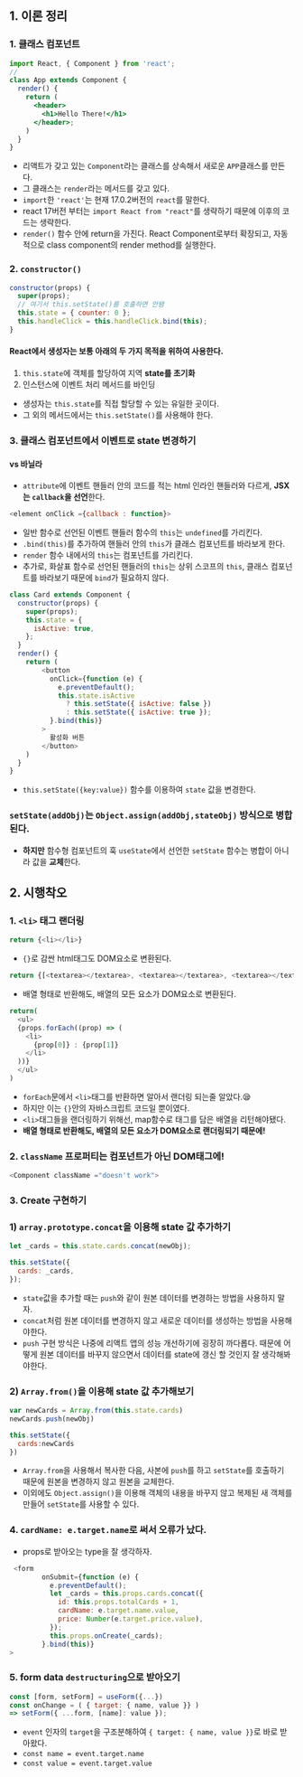 ## 1. 이론 정리

### 1. 클래스 컴포넌트

```jsx
import React, { Component } from 'react';
//
class App extends Component {
  render() {
    return (
      <header>
        <h1>Hello There!</h1>
      </header>;
    )
  }
}
```

- 리액트가 갖고 있는 `Component`라는 클래스를 상속해서 새로운 `APP`클래스를 만든다.
- 그 클래스는 `render`라는 메서드를 갖고 있다.
- `import`한 `'react'`는 현재 17.0.2버전의 `react`를 말한다.
- react 17버전 부터는 `import React from "react"`를 생략하기 때문에 이후의 코드는 생략한다.
- `render()` 함수 안에 return을 가진다. React Component로부터 확장되고, 자동적으로 class component의 render method를 실행한다.

### 2. `constructor()`

```js
constructor(props) {
  super(props);
  // 여기서 this.setState()를 호출하면 안됌
  this.state = { counter: 0 };
  this.handleClick = this.handleClick.bind(this);
}
```
#### React에서 생성자는 보통 아래의 두 가지 목적을 위하여 사용한다.

1. `this.state`에 객체를 할당하여 지역 **state를 초기화**
2. 인스턴스에 이벤트 처리 메서드를 바인딩
- 생성자는 `this.state`를 직접 할당할 수 있는 유일한 곳이다.
-  그 외의 메서드에서는 `this.setState()`를 사용해야 한다.


### 3. 클래스 컴포넌트에서 이벤트로 state 변경하기

#### vs 바닐라

- `attribute`에 이벤트 핸들러 안의 코드를 적는 html 인라인 핸들러와 다르게, **JSX는 `callback`을 선언**한다.

```js
<element onClick ={callback : function}>
```

- 일반 함수로 선언된 이벤트 핸들러 함수의 `this`는 `undefined`를 가리킨다.
- `.bind(this)`를 추가하여 핸들러 안의 `this`가 클래스 컴포넌트를 바라보게 한다.
- `render` 함수 내에서의 `this`는 컴포넌트를 가리킨다.
- 추가로, 화살표 함수로 선언된 핸들러의 `this`는 상위 스코프의 `this`, 클래스 컴포넌트를 바라보기 때문에 `bind`가 필요하지 않다.

```js
class Card extends Component {
  constructor(props) {
    super(props);
    this.state = {
      isActive: true,
    };
  }
  render() {
    return (
        <button
          onClick={function (e) {
            e.preventDefault();
            this.state.isActive
              ? this.setState({ isActive: false })
              : this.setState({ isActive: true });
          }.bind(this)}
        >
          활성화 버튼
        </button>
    )
  }
}
```

- `this.setState({key:value})` 함수를 이용하여 `state` 값을 변경한다.

### `setState(addObj)`는 **`Object.assign(addObj,stateObj)` 방식으로 병합**된다.

- **하지만** 함수형 컴포넌트의 훅 `useState`에서 선언한 `setState` 함수는 병합이 아니라 값을 **교체**한다.


## 2. 시행착오

### 1. `<li>` 태그 랜더링

```js
return {<li></li>}
```
- `{}`로 감싼 html태그도 DOM요소로 변환된다.

```js
return {[<textarea></textarea>, <textarea></textarea>, <textarea></textarea>]}
```
- 배열 형태로 반환해도, 배열의 모든 요소가 DOM요소로 변환된다.

```js
return(
  <ul>
  {props.forEach((prop) => (
    <li>
      {prop[0]} : {prop[1]}
    </li>
  ))}
  </ul>
)
```
- `forEach`문에서 `<li>`태그를 반환하면 알아서 랜더링 되는줄 알았다.😪
- 하지만 이는 `{}`안의 자바스크립트 코드일 뿐이였다.
- `<li>`태그들을 랜더링하기 위해선, map함수로 태그를 담은 배열을 리턴해야됐다.
- **배열 형태로 반환해도, 배열의 모든 요소가 DOM요소로 랜더링되기 때문에!**

### 2. `className` 프로퍼티는 컴포넌트가 아닌 DOM태그에!

```js
<Component className ="doesn't work">
```

### 3. Create 구현하기

### 1) `array.prototype.concat`을 이용해 state 값 추가하기

```js
let _cards = this.state.cards.concat(newObj);

this.setState({
  cards: _cards,
});
```

- `state`값을 추가할 때는 `push`와 같이 원본 데이터를 변경하는 방법을 사용하지 말자.
- `concat`처럼 원본 데이터를 변경하지 않고 새로운 데이터를 생성하는 방법을 사용해야한다.
- `push` 구현 방식은 나중에 리액트 앱의 성능 개선하기에 굉장히 까다롭다. 때문에 어떻게 원본 데이터를 바꾸지 않으면서 데이터를 state에 갱신 할 것인지 잘 생각해봐야한다.
  
### 2) `Array.from()`을 이용해 state 값 추가해보기

```js
var newCards = Array.from(this.state.cards)
newCards.push(newObj)

this.setState({
  cards:newCards
})
```

- `Array.from`을 사용해서 복사한 다음, 사본에 `push`를 하고 `setState`를 호출하기 때문에 원본을 변경하지 않고 원본을 교체한다.
- 이외에도 `Object.assign()`을 이용해 객체의 내용을 바꾸지 않고 복제된 새 객체를 만들어 `setState`를 사용할 수 있다.

### 4. `cardName: e.target.name`로 써서 오류가 났다. 
- props로 받아오는 type을 잘 생각하자.

```js
 <form
        onSubmit={function (e) {
          e.preventDefault();
          let _cards = this.props.cards.concat({
            id: this.props.totalCards + 1,
            cardName: e.target.name.value,
            price: Number(e.target.price.value),
          });
          this.props.onCreate(_cards);
        }.bind(this)}
>
```

### 5. form data `destructuring`으로 받아오기

```js
const [form, setForm] = useForm({...})
const onChange = ( { target: { name, value }} ) 
=> setForm({ ...form, [name]: value });
```
- `event` 인자의 `target`을 구조분해하여 `{ target: { name, value }}`로 바로 받아왔다.
- `const name = event.target.name`
- `const value = event.target.value`
